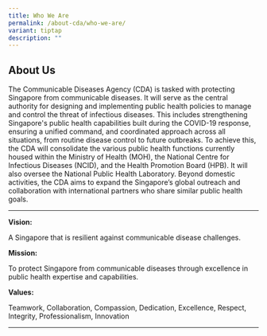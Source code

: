 ```yaml
---
title: Who We Are
permalink: /about-cda/who-we-are/
variant: tiptap
description: ""
---
```

<h2><strong>About Us</strong><br></h2>
<p>The Communicable Diseases Agency (CDA) is tasked with protecting Singapore
from communicable diseases. It will serve as the central authority for
designing and implementing public health policies to manage and control
the threat of infectious diseases. This includes strengthening Singapore's
public health capabilities built during the COVID-19 response, ensuring
a unified command, and coordinated approach across all situations, from
routine disease control to future outbreaks. To achieve this, the CDA will
consolidate the various public health functions currently housed within
the Ministry of Health (MOH), the National Centre for Infectious Diseases
(NCID), and the Health Promotion Board (HPB). It will also oversee the
National Public Health Laboratory. Beyond domestic activities, the CDA
aims to expand the Singapore’s global outreach and collaboration with international
partners who share similar public health goals.</p>
<hr>
<p><strong>Vision:</strong>
</p>
<p>A Singapore that is resilient against communicable disease challenges.</p>
<p><strong>Mission:</strong>
</p>
<p>To protect Singapore from communicable diseases through excellence in
public health expertise and capabilities.</p>
<p><strong>Values:</strong>
</p>
<p>Teamwork, Collaboration, Compassion, Dedication, Excellence, Respect,
Integrity, Professionalism, Innovation</p>
<hr>
<p></p>
<p></p>
<h3></h3>
<p></p>